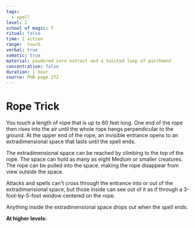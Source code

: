 ```yaml
---
tags:
  - spell
level: 2
school of magic: T
ritual: false
time: 1 action
range:  touch
verbal: true
somatic: true
material: powdered corn extract and a twisted loop of parchment
concentration: false
duration: 1 hour
source: PHB page 272
---
```

# Rope Trick
You touch a length of rope that is up to 60 feet long. One end of the rope then rises into the air until the whole rope hangs perpendicular to the ground. At the upper end of the rope, an invisible entrance opens to an extradimensional space that lasts until the spell ends.

The extradimensional space can be reached by climbing to the top of the rope. The space can hold as many as eight Medium or smaller creatures. The rope can be pulled into the space, making the rope disappear from view outside the space.

Attacks and spells can't cross through the entrance into or out of the extradimensional space, but those inside can see out of it as if through a 3-foot-by-5-foot window centered on the rope.

Anything inside the extradimensional space drops out when the spell ends.

**At higher levels:** 